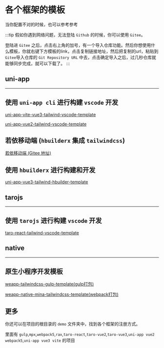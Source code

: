 # 各个框架的模板

当你配置不对的时候，也可以参考参考

:::tip
假如你遇到网络问题，无法登陆 `Github` 的时候，你可以使用 `Gitee`。

登陆进 `Gitee` 之后，点击右上角的加号，有一个导入仓库功能。然后你想使用什么模板，你就右键下方模板的link，点击复制链接地址，然后把复制的url，粘贴到`Gitee`导入仓库的 `Git Repository URL` 中去，点击确定导入之后，过几秒仓库就能够同步完成，就可以下载了。
:::

## uni-app

---

## 使用 `uni-app cli` 进行构建 `vscode` 开发

[uni-app-vite-vue3-tailwind-vscode-template](https://github.com/sonofmagic/uni-app-vite-vue3-tailwind-vscode-template)

[uni-app-vue2-tailwind-vscode-template](https://github.com/sonofmagic/uni-app-vue2-tailwind-vscode-template)

## 若依移动端 (`hbuilderx` 集成 `tailwindcss`)

[若依移动端 (Gitee 地址)](https://gitee.com/sonofmagic/RuoYi-App)

## 使用 `hbuilderx` 进行构建和开发

[uni-app-vue3-tailwind-hbuilder-template](https://github.com/sonofmagic/uni-app-vue3-tailwind-hbuilder-template)

## tarojs

---

## 使用 `tarojs` 进行构建 `vscode` 开发

[taro-react-tailwind-vscode-template](https://github.com/sonofmagic/taro-react-tailwind-vscode-template)

## native

---

## 原生小程序开发模板

[weapp-tailwindcss-gulp-template(gulp打包)](https://github.com/sonofmagic/weapp-tailwindcss/tree/main/demo/gulp-app)

[weapp-native-mina-tailwindcss-template(webpack打包)](https://github.com/sonofmagic/weapp-native-mina-tailwindcss-template)

## 更多

你还可以在项目的根目录的 `demo` 文件夹中，找到各个框架的注册方式。

里面有 `gulp`,`mpx`,`webpack5`,`rax`,`taro-react`,`taro-vue2`,`taro-vue3`,`uni-app vue2 webpack5`,`uni-app vue3 vite` 的项目
